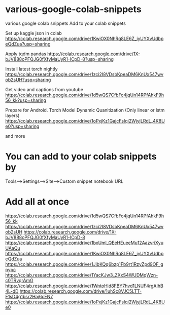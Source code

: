 # various-google-colab-snippets
various google colab snippets
Add to your colab snippets

Set up kaggle json in colab
https://colab.research.google.com/drive/1KwiOX0NhRq8LE6Z_iyUYXvUdbpeQdZua?usp=sharing

Apply tqdm pandas
https://colab.research.google.com/drive/1X-bJV888oPFQJG0fXfyMaUyR1-ICpD-8?usp=sharing

Install latest torch nightly
https://colab.research.google.com/drive/1zci2I8VDsbKpeaDM6KnUx547wvob2sUH?usp=sharing

Get video and captions from youtube
https://colab.research.google.com/drive/1d5wQS7CfbFc4jqUn14RPfAhkF9h56_kk?usp=sharing

Prepare for Android. Torch Model Dynamic Quanitization (Only linear or lstm layers)
https://colab.research.google.com/drive/1oPxjKz1GajcFsIqi2WjyjLRdL_4K8Ue0?usp=sharing

and more 

# You can add to your colab snippets by 
Tools-->Settings-->Site-->Custom snippet notebook URL


# Add all at once
https://colab.research.google.com/drive/1d5wQS7CfbFc4jqUn14RPfAhkF9h56_kk
https://colab.research.google.com/drive/1zci2I8VDsbKpeaDM6KnUx547wvob2sUH
https://colab.research.google.com/drive/1X-bJV888oPFQJG0fXfyMaUyR1-ICpD-8
https://colab.research.google.com/drive/1bxUml_QEeHEueeMu12AazvriXyuUAaQu
https://colab.research.google.com/drive/1KwiOX0NhRq8LE6Z_iyUYXvUdbpeQdZua
https://colab.research.google.com/drive/1JibKQq6bzp1Fb9rt1RzyZpd9OF_gpypc
https://colab.research.google.com/drive/1YacKJw3_ZXxS4WUDMqWzn-c0TRvqrAmG
https://colab.research.google.com/drive/1WntoHld8FBY7hvd1LNUF4rgAIhB4L-dD
https://colab.research.google.com/drive/1uhSc8VJC5LTT-E1sD4g1bsr2Haj6cEN7
https://colab.research.google.com/drive/1oPxjKz1GajcFsIqi2WjyjLRdL_4K8Ue0
